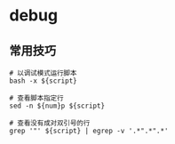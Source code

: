 # debug

## 常用技巧

```shell
# 以调试模式运行脚本
bash -x ${script}

# 查看脚本指定行
sed -n ${num}p ${script}

# 查看没有成对双引号的行
grep '"' ${script} | egrep -v '.*".*".*'

```
